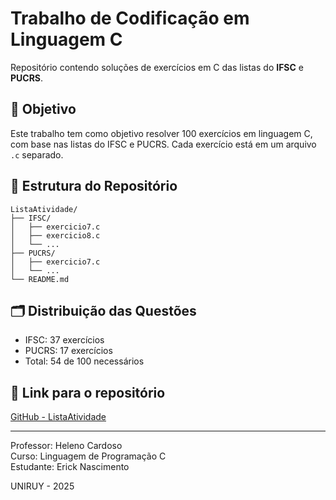 # Trabalho de Codificação em Linguagem C

Repositório contendo soluções de exercícios em C das listas do **IFSC** e **PUCRS**.

## 🎯 Objetivo

Este trabalho tem como objetivo resolver 100 exercícios em linguagem C, com base nas listas do IFSC e PUCRS. Cada exercício está em um arquivo `.c` separado.

## 📁 Estrutura do Repositório

```
ListaAtividade/
├── IFSC/
│   ├── exercicio7.c
│   ├── exercicio8.c
│   └── ...
├── PUCRS/
│   ├── exercicio7.c
│   └── ...
└── README.md
```

## 🗂️ Distribuição das Questões

- IFSC: 37 exercícios
- PUCRS: 17 exercícios
- Total: 54 de 100 necessários

## 🔗 Link para o repositório

[GitHub - ListaAtividade](https://github.com/ErickeRochaNascimento/ListaAtividade)

---

Professor: Heleno Cardoso  
Curso: Linguagem de Programação C  
Estudante: Erick Nascimento

UNIRUY - 2025  
